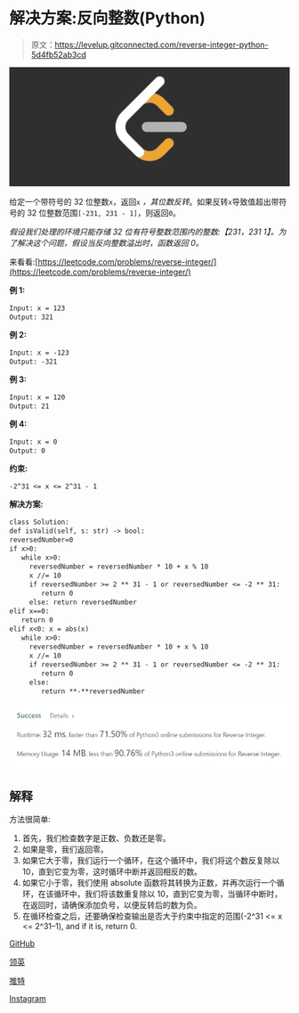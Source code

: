 # 解决方案:反向整数(Python)

> 原文：<https://levelup.gitconnected.com/reverse-integer-python-5d4fb52ab3cd>

![](img/8521113b682882277554084137e77103.png)

给定一个带符号的 32 位整数`x`，返回`x` *，其位数反转*。如果反转`x`导致值超出带符号的 32 位整数范围`[-231, 231 - 1]`，则返回`0`。

*假设我们处理的环境只能存储 32 位有符号整数范围内的整数:【231，231 1】。为了解决这个问题，假设当反向整数溢出时，函数返回 0。*

来看看:[https://leetcode.com/problems/reverse-integer/](https://leetcode.com/problems/reverse-integer/)

**例 1:**

```
Input: x = 123
Output: 321
```

**例 2:**

```
Input: x = -123
Output: -321
```

**例 3:**

```
Input: x = 120
Output: 21
```

**例 4:**

```
Input: x = 0
Output: 0
```

**约束:**

```
-2^31 <= x <= 2^31 - 1
```

**解决方案:**

```
class Solution:
def isValid(self, s: str) -> bool:
reversedNumber=0
if x>0: 
   while x>0: 
     reversedNumber = reversedNumber * 10 + x % 10 
     x //= 10 
     if reversedNumber >= 2 ** 31 - 1 or reversedNumber <= -2 ** 31:     
        return 0 
     else: return reversedNumber 
elif x==0: 
   return 0 
elif x<0: x = abs(x) 
   while x>0: 
     reversedNumber = reversedNumber * 10 + x % 10 
     x //= 10 
     if reversedNumber >= 2 ** 31 - 1 or reversedNumber <= -2 ** 31:      
        return 0 
     else: 
        return **-**reversedNumber
```

![](img/40d6d151435443629527644070b61bd2.png)

## **解释**

方法很简单:

1.  首先，我们检查数字是正数、负数还是零。
2.  如果是零，我们返回零。
3.  如果它大于零，我们运行一个循环，在这个循环中，我们将这个数反复除以 10，直到它变为零，这时循环中断并返回相反的数。
4.  如果它小于零，我们使用 absolute 函数将其转换为正数，并再次运行一个循环，在该循环中，我们将该数重复除以 10，直到它变为零，当循环中断时，在返回时，请确保添加负号，以便反转后的数为负。
5.  在循环检查之后，还要确保检查输出是否大于约束中指定的范围(-2^31 <= x <= 2^31–1), and if it is, return 0.

[GitHub](https://github.com/ritchiepulikottil)

[领英](https://www.linkedin.com/in/ritchie-pulikottil-6876341aa)

[推特](https://twitter.com/itsritchie1005)

[Instagram](https://instagram.com/ritchiepulikottil)